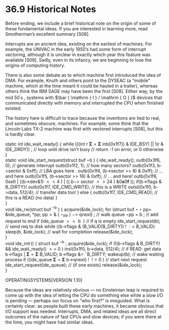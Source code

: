# 36.9 Historical Notes  

Before ending, we include a brief historical note on the origin of some of these fundamental ideas. If you are interested in learning more, read Smotherman’s excellent summary [S08].  

Interrupts are an ancient idea, existing on the earliest of machines. For example, the UNIVAC in the early 1950’s had some form of interrupt vectoring, although it is unclear in exactly which year this feature was available [S08]. Sadly, even in its infancy, we are beginning to lose the origins of computing history.  

There is also some debate as to which machine first introduced the idea of DMA. For example, Knuth and others point to the DYSEAC (a “mobile” machine, which at the time meant it could be hauled in a trailer), whereas others think the IBM SAGE may have been the first [S08]. Either way, by the mid $5 0 \mathrm { ^ { \prime } s }$ , systems with $\bar { \mathrm { I } / \mathrm { O } }$ devices that communicated directly with memory and interrupted the CPU when finished existed.  

The history here is difficult to trace because the inventions are tied to real, and sometimes obscure, machines. For example, some think that the Lincoln Labs TX-2 machine was first with vectored interrupts [S08], but this is hardly clear.  

static int ide_wait_ready() { while (((int r $\mathbf { \Sigma } = \mathbf { \Sigma }$ inb(0x1f7)) & IDE_BSY) || !(r & IDE_DRDY)) ; // loop until drive isn’t busy // return -1 on error, or 0 otherwise   
}   
static void ide_start_request(struct buf $\star \mathrm { b }$ ) { ide_wait_ready(); outb(0x3f6, 0); // generate interrupt outb(0x1f2, 1); // how many sectors? outb(0x1f3, b->sector & 0xff); // LBA goes here . outb(0x1f4, (b->sector >> 8) & 0xff); // ... and here outb(0x1f5, (b->sector >> 16) & 0xff); // . . and here! outb(0x1f6, 0xe0 | ((b->dev&1) $< < 4$ ) | (( $b - >$ sector $> > 2 4$ ) $\& 0 \mathbf { x } 0 \mathbf { f }$ )); if(b->flags & B_DIRTY){ outb(0x1f7, IDE_CMD_WRITE); // this is a WRITE outsl(0x1f0, b->data, 512/4); // transfer data too! } else { outb(0x1f7, IDE_CMD_READ); // this is a READ (no data) }   
}   
void ide_rw(struct buf $^ { \star \mathrm { b } }$ ) { acquire(&ide_lock); for (struct buf $\star \star \mathrm { p p } =$ &ide_queue; \*pp; $\mathrm { p } \mathrm { p } { = } \&$ ( $\star _ { \mathrm { P P } }$ ) $- >$ qnext) ; // walk queue $\star \mathrm { p p } \ = \ \mathrm { b }$ ; // add request to end if (ide_queue $= = \mathrm { ~ b ~ }$ ) // if q is empty ide_start_request(b); // send req to disk while ((b->flags & (B_VALID|B_DIRTY)) ! $\mathrel { \mathop : } =$ B_VALID) sleep(b, &ide_lock); // wait for completion release(&ide_lock);   
}   
void ide_intr() { struct buf $^ { \star \mathrm { b } }$ ; acquire(&ide_lock); if (!(b->flags & B_DIRTY) && ide_wait_ready() $> = ~ 0$ ) insl(0x1f0, b->data, 512/4); // if READ: get data b->flags | $\mathbf { \Sigma } = \mathbf { \Sigma }$ B_VALID; b->flags $\& =$ ˜B_DIRTY; wakeup(b); // wake waiting process if ((ide_queue $\mathbf { \Sigma } = \mathbf { \Sigma }$ b->qnext) ! $\ ! = 0$ ) // start next request ide_start_request(ide_queue); // (if one exists) release(&ide_lock);   
}  

OPERATINGSYSTEMS[VERSION 1.10]  

Because the ideas are relatively obvious — no Einsteinian leap is required to come up with the idea of letting the CPU do something else while a slow $\mathrm { I } / \mathrm { O }$ is pending — perhaps our focus on “who first?” is misguided. What is certainly clear: as people built these early machines, it became obvious that I/O support was needed. Interrupts, DMA, and related ideas are all direct outcomes of the nature of fast CPUs and slow devices; if you were there at the time, you might have had similar ideas.  

